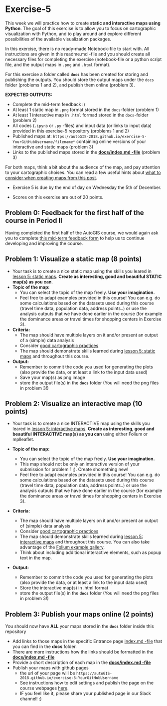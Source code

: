 # Exercise-5

This week we will practice how to create **static and interactive maps using Python**. The goal of this exercise is to allow you to focus on cartographic visualization with Python, and to play around and explore different possibilities of the available visualization packages.

In this exercise, there is no ready-made Notebook-file to start with. All instructions are given in this readme.md -file and you should create all necessary files for completing the exercise (notebook-file or a python script file, and the output maps in `.png` and `.html` format). 

For this exercise a folder called **`docs`** has been created for storing and publishing the outputs. You should store the output maps under the `docs` folder (problems 1 and 2), and publish them online (problem 3).

**EXPECTED OUTPUTS:**
- Complete the mid-term feedback :)
- At least 1 static map in `.png` format stored in the `docs`-folder (problem 1)
- At least 1 interactive map in `.html` formad stored in the `docs`-folder (problem 2)
- All codes (`.ipynb` or `.py` -files) and input data (or links to input data) provided in this exercise-5 repository (problems 1 and 2)
- Published maps at: `https://autoGIS-2018.github.io/exercise-5-YourGitHubUsername/filename*` containing online versions of your interactive and static maps (problem 3) 
- Links to the published maps stored in the [**docs/index.md -file**](docs/index.md) (problem 3)

For both maps, think a bit about the audience of the map, and pay attention to your cartographic choises. You can read a few useful hints about [what to consider when creating maps from this post](https://www.gislounge.com/ten-things-to-consider-when-making-a-map/). 

- Exercise 5 is due by the end of day on Wednesday the 5th of December.

- Scores on this exercise are out of 20 points. 


## Problem 0: Feedback for the first half of the course in Period II

Having completed the first half of the AutoGIS course, we would again ask you to complete [this mid-term feedback form](https://elomake.helsinki.fi/lomakkeet/84893/lomake.html) to help us
to continue developing and improving the course.



## Problem 1: Visualize a static map (8 points)

- Your task is to create a nice static map using the skills you leared in [lesson 5: static maps](https://automating-gis-processes.github.io/2018/notebooks/L5/static_maps.html). **Create as interesting, good and beautiful STATIC map(s) as you can**.
- **Topic of the map:**
  - You can select the topic of the map freely. **Use your imagination.**
  - Feel free to adapt examples provided in this course! You can e.g. do some calculations based on the datasets used during this course (travel time data, population data, address points..) or use the analysis outputs that we have done earlier in the course (for example the dominance areas or travel times for shopping centers in Exercise 3). 
- **Criteria:**
  - The map should have multiple layers on it and/or present an output of a (simple) data analysis
  - Consider [good cartographic practices](https://www.gislounge.com/ten-things-to-consider-when-making-a-map/)
  - The map should demonstrate skills learned during [lesson 5: static maps](https://automating-gis-processes.github.io/2018/notebooks/L5/static_maps.html) and throughout this course.
- **Output:**
  - Remember to commit the code you used for generating the plots (also provide the data, or at least a link to the input data used)
  - Save your map(s) as png image
  - store the output file(s) in the **`docs`** folder (You will need the png files in problem 3!)
  

## Problem 2: Visualize an interactive map (10 points)

- Your task is to create a nice INTERACTIVE map using the skills you leared in [lesson 5: interactive maps](https://automating-gis-processes.github.io/2018/notebooks/L5/interactive-map-folium.html). **Create as interesting, good and beautiful INTERACTIVE map(s) as you can** using either Folium or mplleaflet. 


- **Topic of the map:**
  - You can select the topic of the map freely. **Use your imagination.**
  - This map should not be only an interactive version of your submission for problem 1 ;). Create shomething new!
  - Feel free to adapt examples provided in this course! You can e.g. do some calculations based on the datasets used during this course (travel time data, population data, address points..) or use the analysis outputs that we have done earlier in the course (for example the dominance areas or travel times for shopping centers in Exercise 3). 
- **Criteria:**
  - The map should have multiple layers on it and/or present an output of (simple) data analysis
  - Consider [good cartographic practices](https://www.gislounge.com/ten-things-to-consider-when-making-a-map/)
  - The map should demonstrate skills learned during [lesson 5: interactive maps](https://automating-gis-processes.github.io/2018/notebooks/L5/interactive-map-folium.html) and throughout this course. You can also take advantage of the [Folium example gallery](https://nbviewer.jupyter.org/github/python-visualization/folium/tree/master/examples/).
  - Think about including additional interactive elements, such as popup text in the map.
- **Output:**
  - Remember to commit the code you used for generating the plots (also provide the data, or at least a link to the input data used)
  - Store the interactive map(s) in .html format
  - store the output file(s) in the **`docs`** folder (You will need the png files in problem 3!)


## Problem 3: Publish your maps online (2 points)

 You should now have **ALL** your maps stored in the **`docs`** folder inside this repository
- Add links to those maps in the specific Entrance page [index.md -file](docs/index.md) that you can find in the **docs** folder. 
- There are more instructions how the links should be formatted in the [**docs/index.md -file**](docs/index.md) 
- Provide a short description of each map in the [**docs/index.md -file**](docs/index.md)
- Publish your maps with github pages 
  - the url of your page will be `https://autoGIS-2018.github.io/exercise-5-YourGitHubUsername`
  - See instructions how to edit settings and publish the page on the course webpages [here](https://automating-gis-processes.github.io/2018/lessons/L5/share-on-github.html#sharing-interactive-plots-on-github).
  - IF you feel like it, please share your published page in our Slack channel! :)


